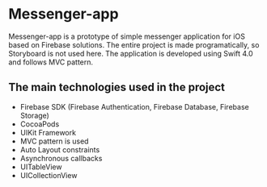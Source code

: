 # Messenger-app
Messenger-app is a prototype of simple messenger application for iOS based on Firebase solutions. The entire project is made programatically, so Storyboard is not used here. The application is developed using Swift 4.0 and follows MVC pattern. 
## The main technologies used in the project
* Firebase SDK (Firebase Authentication, Firebase Database, Firebase Storage)
* CocoaPods
* UIKit Framework
* MVC pattern is used
* Auto Layout constraints
* Asynchronous callbacks
* UITableView 
* UICollectionView 
